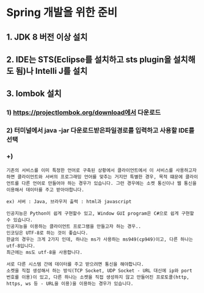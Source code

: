 # Spring 개발을 위한 준비
## 1. JDK 8 버전 이상 설치

## 2. IDE는 STS(Eclipse를 설치하고 sts plugin을 설치해도 됨)나 Intelli J를 설치  

## 3. lombok 설치
### 1) https://projectlombok.org/download에서 다운로드

### 2) 터미널에서 java -jar 다운로드받은파일경로를 입력하고 사용할 IDE를 선택  

### +)
    기존의 서비스를 이미 특정한 언어로 구축된 상황에서 클라이언트에서 이 서비스를 사용하고자 하면 클라이언트와 서버의 프로그래밍 언어를 맞추는 거지만 특별한 경우, 목적 떄문에 클라이언트를 다른 언어로 만들어야 하는 경우가 있습니다. 그런 경우에는 소켓 통신이나 웹 통신을 이용해서 데이터를 주고 받아야합니다.  

    ex) 서버 : Java, 브라우저 출력 : html과 javascript  

    인공지능은 Python이 쉽게 구현할수 있고, Window GUI program은 C#으로 쉽게 구현할 수 있습니다.
    인공지능을 이용하는 클라이언트 프로그램을 만들고자 하는 경우..
    인코딩은 UTF-8로 하는 것이 좋습니다.
    한글의 경우는 크게 2가지 인데, 하나는 ms가 사용하는 ms949(cp949)이고, 다른 하나는 utf-8입니다.
    최근에는 ms도 utf-8을 사용합니다.  

    서로 다른 시스템 간에 데이터를 주고 받으려면 통신을 해야합니다.  
    소켓을 직접 생성해서 하는 방식(TCP Socket, UDP Socket - URL 대신에 ip와 port 번호를 이용)이 있고, 다른 하나는 소켓을 직접 생성하지 않고 만들어진 프로토콜(http, https, ws 등 - URL을 이용)을 이용하는 경우가 있습니다.

